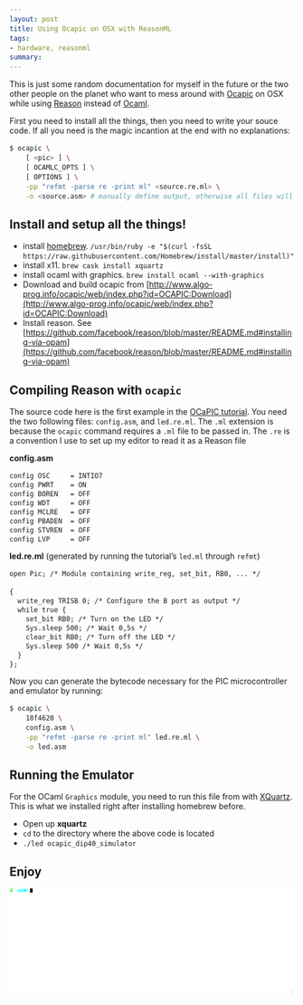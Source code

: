 ```yaml
---
layout: post
title: Using Ocapic on OSX with ReasonML
tags:
- hardware, reasonml
summary:
---
```


This is just some random documentation for myself in the future or the two other
people on the planet who want to mess around with [Ocapic](http://www.algo-prog.info/ocapic/web/index.php?id=ocapic)
on OSX while using [Reason](https://facebook.github.io/reason/) instead of [Ocaml](http://www.ocaml.com/).

First you need to install all the things, then you need to write your souce
code. If all you need is the magic incantion at the end with no explanations:

```sh
$ ocapic \
    [ <pic> ] \
    [ OCAMLC_OPTS ] \
    [ OPTIONS ] \
    -pp "refmt -parse re -print ml" <source.re.ml> \
    -o <source.asm> # manually define output, otherwise all files will be `source.re.`
```

## Install and setup all the things!

* install [homebrew](http://brew.sh/). `/usr/bin/ruby -e "$(curl -fsSL https://raw.githubusercontent.com/Homebrew/install/master/install)"`
* install x11. `brew cask install xquartz`
* install ocaml with graphics. `brew install ocaml --with-graphics`
* Download and build ocapic from [http://www.algo-prog.info/ocapic/web/index.php?id=OCAPIC:Download](http://www.algo-prog.info/ocapic/web/index.php?id=OCAPIC:Download)
* Install reason. See [https://github.com/facebook/reason/blob/master/README.md#installing-via-opam](https://github.com/facebook/reason/blob/master/README.md#installing-via-opam)

## Compiling Reason with `ocapic`

The source code here is the first example in the [OCaPIC tutorial](http://www.algo-prog.info/ocapic/web/lib/exe/fetch.php?media=ocapic-tutorial-1.2.pdf).
You need the two following files: `config.asm`, and `led.re.ml`. The `.ml`
extension is because the `ocapic` command requires a `.ml` file to be passed
in. The `.re` is a convention I use to set up my editor to read it as a Reason
file


**config.asm**
```
config OSC     = INTIO7
config PWRT    = ON
config BOREN   = OFF
config WDT     = OFF
config MCLRE   = OFF
config PBADEN  = OFF
config STVREN  = OFF
config LVP     = OFF
```

**led.re.ml**
(generated by running the tutorial’s `led.ml` through `refmt`)

```
open Pic; /* Module containing write_reg, set_bit, RB0, ... */

{
  write_reg TRISB 0; /* Configure the B port as output */
  while true {
    set_bit RB0; /* Turn on the LED */
    Sys.sleep 500; /* Wait 0,5s */
    clear_bit RB0; /* Turn off the LED */
    Sys.sleep 500 /* Wait 0,5s */
  }
};
```

Now you can generate the bytecode necessary for the PIC microcontroller and
emulator by running:

```sh
$ ocapic \
    18f4620 \
    config.asm \
    -pp "refmt -parse re -print ml" led.re.ml \
    -o led.asm
```

## Running the Emulator

For the OCaml `Graphics` module, you need to run this file from with
[XQuartz](https://www.xquartz.org/). This is what we installed right after
installing homebrew before.

* Open up **xquartz**
* `cd` to the directory where the above code is located
* `./led ocapic_dip40_simulator`

## Enjoy

![reason_of_ocapic in action](ocapic.gif)
